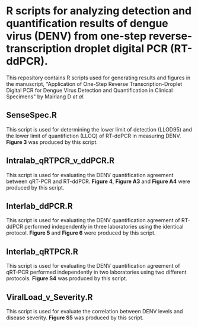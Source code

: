 # R scripts for analyzing detection and quantification results of dengue virus (DENV) from one-step reverse-transcription droplet digital PCR (RT-ddPCR).
This repository contains R scripts used for generating results and figures in the manuscript, "Application of One-Step Reverse Transcription-Droplet Digital PCR for Dengue Virus Detection and Quantification in Clinical Specimens" by Mairiang D <i>et al.</i>

## SenseSpec.R
This script is used for determining the lower limit of detection (LLOD95) and the lower limit of quantifiction (LLOQ) of RT-ddPCR in measuring DENV. <b>Figure 3</b> was produced by this script.

## Intralab_qRTPCR_v_ddPCR.R
This script is used for evaluating the DENV quantification agreement between qRT-PCR and RT-ddPCR. <b>Figure 4</b>, <b>Figure A3</b> and <b>Figure A4</b> were produced by this script.

## Interlab_ddPCR.R
This script is used for evaluating the DENV quantification agreement of RT-ddPCR performed independently in three laboratories using the identical protocol. <b>Figure 5</b> and <b>Figure 6</b> were produced by this script.

## Interlab_qRTPCR.R
This script is used for evaluating the DENV quantification agreement of qRT-PCR performed independently in two laboratories using two different protocols. <b>Figure S4</b> was produced by this script.

## ViralLoad_v_Severity.R
This script is used for evaluate the correlation between DENV levels and disease severity. <b>Figure S5</b> was produced by this script.
